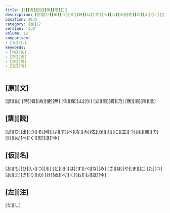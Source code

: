 ```yaml
---
title: [（][寄][物][陳][思][）]
description: [思][ひ][出][づ][る][時][は][す][べ][な][み][佐][保][山][に][立][つ][雨][霧][の][消][ぬ][べ][く][思][ほ][ゆ]
position: 3036
category: [巻]12
version: '1.0'
volume: 12
comparison:
- [な][し]
keywords:
- [地][名]
- [奈][良]
- [序][詞]
- [恋][情]
---
```


## [原][文]

[思][出] [時][者][為][便][無] [佐][保][山][尓] [立][雨][霧][乃] [應][消][所][念]

## [訓][読]

[思][ひ][出][づ][る][時][は][す][べ][な][み][佐][保][山][に][立][つ][雨][霧][の][消][ぬ][べ][く][思][ほ][ゆ]

## [仮][名]

[お][も][ひ][い][づ][る] [と][き][は][す][べ][な][み] [さ][ほ][や][ま][に] [た][つ][あ][ま][ぎ][り][の] [け][ぬ][べ][く][お][も][ほ][ゆ]

## [左][注]

[な][し]
